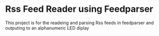 # Rss Feed Reader using Feedparser

This project is for the readeing and
 parsing Rss feeds in feedparser and 
outputing to an alphanumeric LED diplay
